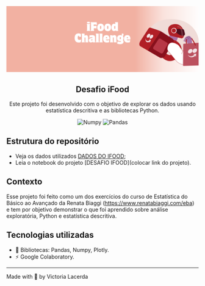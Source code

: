 <p align="center">
  <img src="https://github.com/viclacerda/py-desafio-ifood-pt/blob/main/ifood-challenge.png" >
</p>

<h2 align="center">
  Desafio iFood
</h2>

<p align="center">
  Este projeto foi desenvolvido com o objetivo de explorar os dados usando estatística descritiva e as bibliotecas Python. </a>
</p>

<p align="center">
    <img alt="Numpy" src="https://img.shields.io/badge/numpy-1.23.5-blue">
    <img alt="Pandas" src="https://img.shields.io/badge/Pandas-1.5.3-yellow">
    

   </a>
</p>


## Estrutura do repositório

- Veja os dados utilizados [DADOS DO IFOOD](https://github.com/viclacerda/py-desafio-ifood-pt/blob/main/mkt_data.csv);
- Leia o notebook do projeto [DESAFIO IFOOD](colocar link do projeto).

## Contexto

Esse projeto foi feito como um dos exercícios do curso de Estatística do Básico ao Avançado da Renata Biaggi (https://www.renatabiaggi.com/eba) e tem por objetivo demonstrar o que foi aprendido sobre análise exploratória, Python e estatística descritiva.

## Tecnologias utilizadas

- 📄 Bibliotecas: Pandas, Numpy, Plotly.
- ⚡️ Google Colaboratory.

---

Made with 🩶 by Victoria Lacerda 
